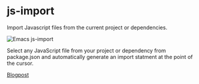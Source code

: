 # js-import
Import Javascript files from the current project or dependencies.

![Emacs js-import](https://jakoblind.github.io/img/emacs-import.gif)

Select any JavaScript file from your project or dependency from package.json and automatically generate an import statment at the point of the cursor.

[Blogpost](https://jakoblind.github.io/emacs/javascript/2016/10/16/automatically-import-js-files-from-you-project.html)
